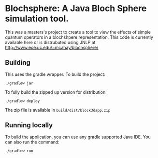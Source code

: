 Blochsphere: A Java Bloch Sphere simulation tool.
===========

This was a masters's project to create a tool to view the effects of simple quantum operators in a blochshpere representation.  This code is currently available here or is distrubuted using JNLP at http://www.ece.uc.edu/~mcahay/blochsphere/


## Building

This uses the gradle wrapper. To build the project:
```shell
./gradlew jar
```

To fully build the zipped up version for distribution:
```shell
./gradlew deploy
```

The zip file is available in `build/dist/block3dapp.zip`

## Running locally

To build the application, you can use any gradle supported Java IDE.  You can also
run the command:
```shell
./gradlew run
``` 